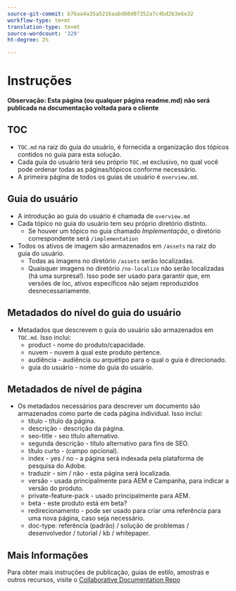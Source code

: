 ```yaml
---
source-git-commit: b76aa4a35a5216aabd60d07352a7c4bd2b3e6e32
workflow-type: tm+mt
translation-type: tm+mt
source-wordcount: '329'
ht-degree: 2%

---
```

# Instruções

**Observação: Esta página (ou qualquer página readme.md) não será publicada na documentação voltada para o cliente**

## TOC

+ `TOC.md` na raiz do guia do usuário, é fornecida a organização dos tópicos contidos no guia para esta solução.
+ Cada guia do usuário terá seu próprio `TOC.md` exclusivo, no qual você pode ordenar todas as páginas/tópicos conforme necessário.
+ A primeira página de todos os guias de usuário é `overview.md`.

## Guia do usuário

+ A introdução ao guia do usuário é chamada de `overview.md`
+ Cada tópico no guia do usuário tem seu próprio diretório distinto.
   + Se houver um tópico no guia chamado *Implementação*, o diretório correspondente será `/implementation`
+ Todos os ativos de imagem são armazenados em `/assets` na raiz do guia do usuário.
   + Todas as imagens no diretório `/assets` serão localizadas.
   + Quaisquer imagens no diretório `/no-localize` não serão localizadas (há uma surpresa!). Isso pode ser usado para garantir que, em versões de loc, ativos específicos não sejam reproduzidos desnecessariamente.

## Metadados do nível do guia do usuário

+ Metadados que descrevem o guia do usuário são armazenados em `TOC.md`. Isso inclui:
   + product - nome do produto/capacidade.
   + nuvem - nuvem à qual este produto pertence.
   + audiência - audiência ou arquétipo para o qual o guia é direcionado.
   + guia do usuário - nome do guia do usuário.

## Metadados de nível de página

+ Os metadados necessários para descrever um documento são armazenados como parte de cada página individual. Isso inclui:
   + título - título da página.
   + descrição - descrição da página.
   + seo-title - seo título alternativo.
   + segunda descrição - título alternativo para fins de SEO.
   + título curto - (campo opcional).
   + index - yes / no - a página será indexada pela plataforma de pesquisa do Adobe.
   + traduzir - sim / não - esta página será localizada.
   + versão - usada principalmente para AEM e Campanha, para indicar a versão do produto.
   + private-feature-pack - usado principalmente para AEM.
   + beta - este produto está em beta?
   + redirecionamento - pode ser usado para criar uma referência para uma nova página, caso seja necessário.
   + doc-type: referência (padrão) / solução de problemas / desenvolvedor / tutorial / kb / whitepaper.

## Mais Informações

Para obter mais instruções de publicação, guias de estilo, amostras e outros recursos, visite o [Collaborative Documentation Repo](https://git.corp.adobe.com/AdobeDocs/collaborative-doc-instructions)
